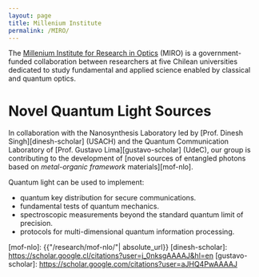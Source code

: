 ```yaml
---
layout: page
title: Millenium Institute
permalink: /MIRO/
---
```


The [Millenium Institute for Research in Optics][MIRO] (MIRO) is a government-funded collaboration between researchers at five Chilean universities dedicated to study fundamental and applied science enabled by classical and quantum optics. 

# Novel Quantum Light Sources
 
In collaboration with the Nanosynthesis Laboratory led by [Prof. Dinesh Singh][dinesh-scholar] (USACH) and the Quantum Communication Laboratory of [Prof. Gustavo Lima][gustavo-scholar] (UdeC), our group is contributing to the development of [novel sources of entangled photons based on *metal-organic framework* materials][mof-nlo]. 

Quantum light can be used to implement:

 - quantum key distribution for secure communications. 
 - fundamental tests of quantum mechanics.
 - spectroscopic measurements beyond the standard quantum limit of precision.
 - protocols for multi-dimensional quantum information processing.   


[MIRO]: http://www.iniciativamilenio.cl/en/miro-2/
[mof-nlo]: {{"/research/mof-nlo/"| absolute_url}}
[dinesh-scholar]: https://scholar.google.cl/citations?user=j_0nksgAAAAJ&hl=en
[gustavo-scholar]: https://scholar.google.com/citations?user=aJHQ4PwAAAAJ
